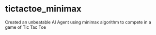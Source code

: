 # tictactoe_minimax
Created an unbeatable AI Agent using minimax algorithm to compete in a game of Tic Tac Toe
